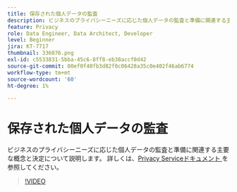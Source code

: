 ```yaml
---
title: 保存された個人データの監査
description: ビジネスのプライバシーニーズに応じた個人データの監査と準備に関連する主要な概念と決定について説明します。
feature: Privacy
role: Data Engineer, Data Architect, Developer
level: Beginner
jira: KT-7717
thumbnail: 336076.png
exl-id: c5533831-5bba-45c6-8ff8-eb38accf0d42
source-git-commit: 00ef0f40fb3d82f0c06428a35c0e402f46ab6774
workflow-type: tm+mt
source-wordcount: '60'
ht-degree: 1%

---
```


# 保存された個人データの監査

ビジネスのプライバシーニーズに応じた個人データの監査と準備に関連する主要な概念と決定について説明します。 詳しくは、[Privacy Serviceドキュメント ](https://experienceleague.adobe.com/docs/experience-platform/privacy/home.html?lang=ja) を参照してください。

>[!VIDEO](https://video.tv.adobe.com/v/336076?learn=on)
